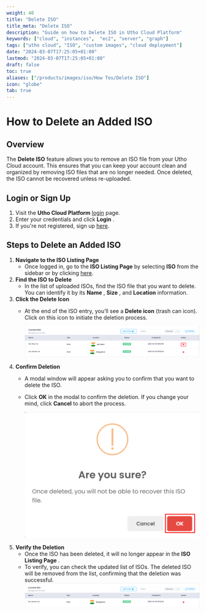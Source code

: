 ```yaml
---
weight: 40
title: "Delete ISO"
title_meta: "Delete ISO"
description: "Guide on how to Delete ISO in Utho Cloud Platform"
keywords: ["cloud", "instances",  "ec2", "server", "graph"]
tags: ["utho cloud", "ISO", "custom images", "cloud deployment"]
date: "2024-03-07T17:25:05+01:00"
lastmod: "2024-03-07T17:25:05+01:00"
draft: false
toc: true
aliases: ["/products/images/iso/How Tos/Delete ISO"]
icon: "globe"
tab: true
---
```


# **How to Delete an Added ISO**

## **Overview**

The **Delete ISO** feature allows you to remove an ISO file from your Utho Cloud account. This ensures that you can keep your account clean and organized by removing ISO files that are no longer needed. Once deleted, the ISO cannot be recovered unless re-uploaded.

## **Login or Sign Up**

1. Visit the **Utho Cloud Platform** [login](https://console.utho.com/login) page.
2. Enter your credentials and click  **Login** .
3. If you're not registered, sign up [here](https://console.utho.com/signup).

## **Steps to Delete an Added ISO**

1. **Navigate to the ISO Listing Page**
   * Once logged in, go to the **ISO Listing Page** by selecting **ISO** from the sidebar or by clicking [here](https://console.utho.com/iso "ISO Listing Page").
2. **Find the ISO to Delete**
   * In the list of uploaded ISOs, find the ISO file that you want to delete. You can identify it by its  **Name** ,  **Size** , and **Location** information.
3. **Click the Delete Icon**
   * At the end of the ISO entry, you’ll see a **Delete icon** (trash can icon). Click on this icon to initiate the deletion process.

     ![1743999907386](image/index/1743999907386.png)
4. **Confirm Deletion**
   * A modal window will appear asking you to confirm that you want to delete the ISO.
   * Click **OK** in the modal to confirm the deletion. If you change your mind, click **Cancel** to abort the process.

     ![1743999933111](image/index/1743999933111.png)
5. **Verify the Deletion**
   * Once the ISO has been deleted, it will no longer appear in the  **ISO Listing Page** .
   * To verify, you can check the updated list of ISOs. The deleted ISO will be removed from the list, confirming that the deletion was successful.
     ![1744000035579](image/index/1744000035579.png)
